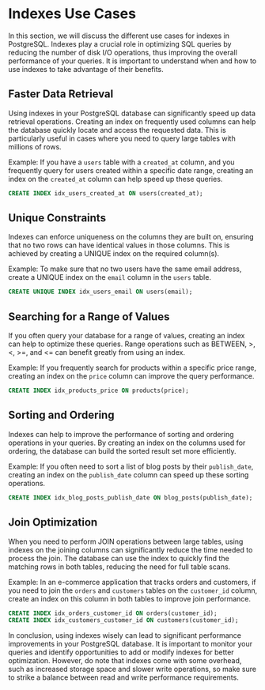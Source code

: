 # Indexes Use Cases

In this section, we will discuss the different use cases for indexes in PostgreSQL. Indexes play a crucial role in optimizing SQL queries by reducing the number of disk I/O operations, thus improving the overall performance of your queries. It is important to understand when and how to use indexes to take advantage of their benefits.

## Faster Data Retrieval

Using indexes in your PostgreSQL database can significantly speed up data retrieval operations. Creating an index on frequently used columns can help the database quickly locate and access the requested data. This is particularly useful in cases where you need to query large tables with millions of rows.

Example: If you have a `users` table with a `created_at` column, and you frequently query for users created within a specific date range, creating an index on the `created_at` column can help speed up these queries.

```sql
CREATE INDEX idx_users_created_at ON users(created_at);
```

## Unique Constraints

Indexes can enforce uniqueness on the columns they are built on, ensuring that no two rows can have identical values in those columns. This is achieved by creating a UNIQUE index on the required column(s).

Example: To make sure that no two users have the same email address, create a UNIQUE index on the `email` column in the `users` table.

```sql
CREATE UNIQUE INDEX idx_users_email ON users(email);
```

## Searching for a Range of Values

If you often query your database for a range of values, creating an index can help to optimize these queries. Range operations such as BETWEEN, >, <, >=, and <= can benefit greatly from using an index.

Example: If you frequently search for products within a specific price range, creating an index on the `price` column can improve the query performance.

```sql
CREATE INDEX idx_products_price ON products(price);
```

## Sorting and Ordering

Indexes can help to improve the performance of sorting and ordering operations in your queries. By creating an index on the columns used for ordering, the database can build the sorted result set more efficiently.

Example: If you often need to sort a list of blog posts by their `publish_date`, creating an index on the `publish_date` column can speed up these sorting operations.

```sql
CREATE INDEX idx_blog_posts_publish_date ON blog_posts(publish_date);
```

## Join Optimization

When you need to perform JOIN operations between large tables, using indexes on the joining columns can significantly reduce the time needed to process the join. The database can use the index to quickly find the matching rows in both tables, reducing the need for full table scans.

Example: In an e-commerce application that tracks orders and customers, if you need to join the `orders` and `customers` tables on the `customer_id` column, create an index on this column in both tables to improve join performance.

```sql
CREATE INDEX idx_orders_customer_id ON orders(customer_id);
CREATE INDEX idx_customers_customer_id ON customers(customer_id);
```

In conclusion, using indexes wisely can lead to significant performance improvements in your PostgreSQL database. It is important to monitor your queries and identify opportunities to add or modify indexes for better optimization. However, do note that indexes come with some overhead, such as increased storage space and slower write operations, so make sure to strike a balance between read and write performance requirements.
